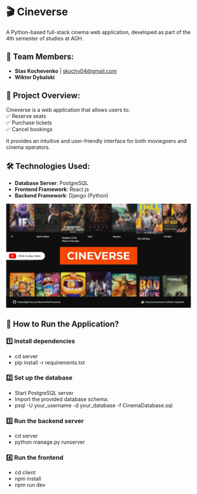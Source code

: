 # 🎬 Cineverse

A Python-based full-stack cinema web application, developed as part of the 4th semester of studies at AGH.

## 👥 Team Members:
- **Stas Kochevenko** | skochv04@gmail.com  
- **Wiktor Dybalski**

## 📌 Project Overview:
Cineverse is a web application that allows users to:  
✅ Reserve seats  
✅ Purchase tickets  
✅ Cancel bookings  

It provides an intuitive and user-friendly interface for both moviegoers and cinema operators.

## 🛠️ Technologies Used:
- **Database Server**: PostgreSQL  
- **Frontend Framework**: React.js  
- **Backend Framework**: Django (Python)  

[![web-page_banner](img/baner.png)](https://youtu.be/ba-O6UYtpy8)

## 🚀 How to Run the Application?

### 1️⃣ Install dependencies

- cd server
- pip install -r requirements.txt

### 2️⃣ Set up the database
- Start PostgreSQL server
- Import the provided database schema:
- psql -U your_username -d your_database -f CinemaDatabase.sql

### 3️⃣ Run the backend server
- cd server
- python manage.py runserver

### 4️⃣ Run the frontend
- cd client
- npm install
- npm run dev

